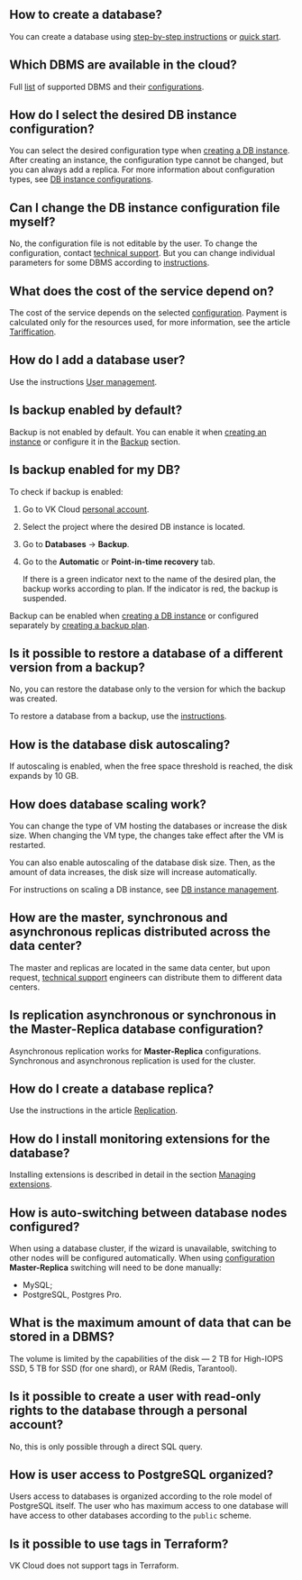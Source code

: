## How to create a database?

You can create a database using [step-by-step instructions](../instructions/create/) or [quick start](../quick-start/).

## Which DBMS are available in the cloud?

Full [list](../types/) of supported DBMS and their [configurations](../instructions/work-modes/work-configs/).

## How do I select the desired DB instance configuration?

You can select the desired configuration type when [creating a DB instance](../instructions/create/). After creating an instance, the configuration type cannot be changed, but you can always add a replica. For more information about configuration types, see [DB instance configurations](../concepts/work-configs/).

## Can I change the DB instance configuration file myself?

No, the configuration file is not editable by the user. To change the configuration, contact [technical support](/en/contacts/). But you can change individual parameters for some DBMS according to [instructions](../instructions/db-config/).

## What does the cost of the service depend on?

The cost of the service depends on the selected [configuration](../instructions/work-modes/work-configs/). Payment is calculated only for the resources used, for more information, see the article [Tariffication](../tariffication/).

## How do I add a database user?

Use the instructions [User management](../instructions/users/).

## Is backup enabled by default?

Backup is not enabled by default. You can enable it when [creating an instance](../instructions/create/) or configure it in the [Backup](../../../manage/backups/db-backup/) section.

## Is backup enabled for my DB?

To check if backup is enabled:

1. Go to VK Cloud [personal account](https://mcs.mail.ru/app/en).
1. Select the project where the desired DB instance is located.
1. Go to **Databases** → **Backup**.
1. Go to the **Automatic** or **Point-in-time recovery** tab.

   If there is a green indicator next to the name of the desired plan, the backup works according to plan. If the indicator is red, the backup is suspended.

Backup can be enabled when [creating a DB instance](../instructions/create/) or configured separately by [creating a backup plan](/en/manage/backups/db-backup/).

## Is it possible to restore a database of a different version from a backup?

No, you can restore the database only to the version for which the backup was created.

To restore a database from a backup, use the [instructions](/en/manage/backups/db-backup/db-recover-backup).

## How is the database disk autoscaling?

If autoscaling is enabled, when the free space threshold is reached, the disk expands by 10 GB.

## How does database scaling work?

You can change the type of VM hosting the databases or increase the disk size. When changing the VM type, the changes take effect after the VM is restarted.

You can also enable autoscaling of the database disk size. Then, as the amount of data increases, the disk size will increase automatically.

For instructions on scaling a DB instance, see [DB instance management](../instructions/).

## How are the master, synchronous and asynchronous replicas distributed across the data center?

The master and replicas are located in the same data center, but upon request, [technical support](/en/contacts/) engineers can distribute them to different data centers.

## Is replication asynchronous or synchronous in the Master-Replica database configuration?

Asynchronous replication works for **Master-Replica** configurations. Synchronous and asynchronous replication is used for the cluster.

## How do I create a database replica?

Use the instructions in the article [Replication](../instructions/replication/).

## How do I install monitoring extensions for the database?

Installing extensions is described in detail in the section [Managing extensions](../instructions/managing-extensions/).

## How is auto-switching between database nodes configured?

When using a database cluster, if the wizard is unavailable, switching to other nodes will be configured automatically. When using [configuration](../instructions/work-modes/work-configs/) **Master-Replica** switching will need to be done manually:

- MySQL;
- PostgreSQL, Postgres Pro.

## What is the maximum amount of data that can be stored in a DBMS?

The volume is limited by the capabilities of the disk — 2 TB for High-IOPS SSD, 5 TB for SSD (for one shard), or RAM (Redis, Tarantool).

## Is it possible to create a user with read-only rights to the database through a personal account?

No, this is only possible through a direct SQL query.

## How is user access to PostgreSQL organized?

Users access to databases is organized according to the role model of PostgreSQL itself. The user who has maximum access to one database will have access to other databases according to the `public` scheme.

## Is it possible to use tags in Terraform?

VK Cloud does not support tags in Terraform.
